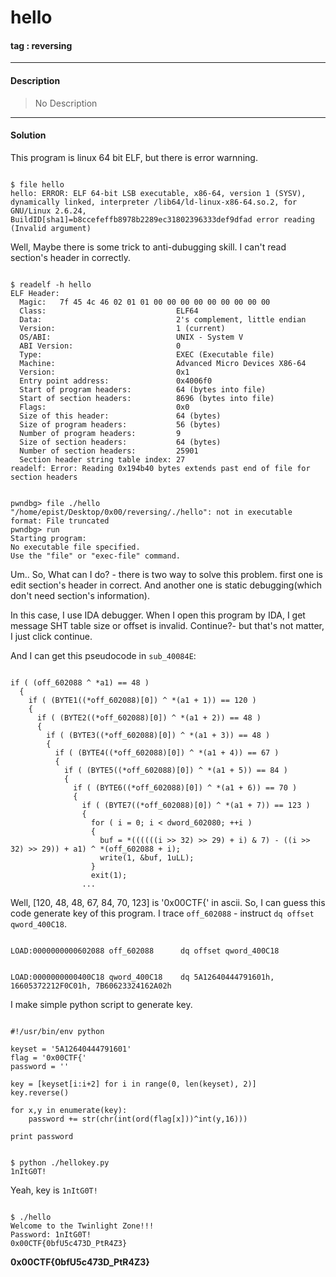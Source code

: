 # **hello**

#### tag : reversing

-----------------------------------------------

#### Description

>No Description

-----------------------------------------------

#### Solution

This program is linux 64 bit ELF, but there is error warnning.

~~~

$ file hello
hello: ERROR: ELF 64-bit LSB executable, x86-64, version 1 (SYSV), dynamically linked, interpreter /lib64/ld-linux-x86-64.so.2, for GNU/Linux 2.6.24, BuildID[sha1]=b8ccefeffb8978b2289ec31802396333def9dfad error reading (Invalid argument)

~~~

Well, Maybe there is some trick to anti-dubugging skill. I can't read section's header in correctly.

~~~

$ readelf -h hello
ELF Header:
  Magic:   7f 45 4c 46 02 01 01 00 00 00 00 00 00 00 00 00
  Class:                             ELF64
  Data:                              2's complement, little endian
  Version:                           1 (current)
  OS/ABI:                            UNIX - System V
  ABI Version:                       0
  Type:                              EXEC (Executable file)
  Machine:                           Advanced Micro Devices X86-64
  Version:                           0x1
  Entry point address:               0x4006f0
  Start of program headers:          64 (bytes into file)
  Start of section headers:          8696 (bytes into file)
  Flags:                             0x0
  Size of this header:               64 (bytes)
  Size of program headers:           56 (bytes)
  Number of program headers:         9
  Size of section headers:           64 (bytes)
  Number of section headers:         25901
  Section header string table index: 27
readelf: Error: Reading 0x194b40 bytes extends past end of file for section headers

~~~

~~~

pwndbg> file ./hello
"/home/epist/Desktop/0x00/reversing/./hello": not in executable format: File truncated
pwndbg> run
Starting program:  
No executable file specified.
Use the "file" or "exec-file" command.

~~~

Um.. So, What can I do? - there is two way to solve this problem. first one is edit section's header in correct. And another one is static debugging(which don't need section's information).

In this case, I use IDA debugger. When I open this program by IDA, I get message SHT table size or offset is invalid. Continue?- but that's not matter, I just click continue.

And I can get this pseudocode in `sub_40084E`:

~~~

if ( (off_602088 ^ *a1) == 48 )
  {
    if ( (BYTE1((*off_602088)[0]) ^ *(a1 + 1)) == 120 )
    {
      if ( (BYTE2((*off_602088)[0]) ^ *(a1 + 2)) == 48 )
      {
        if ( (BYTE3((*off_602088)[0]) ^ *(a1 + 3)) == 48 )
        {
          if ( (BYTE4((*off_602088)[0]) ^ *(a1 + 4)) == 67 )
          {
            if ( (BYTE5((*off_602088)[0]) ^ *(a1 + 5)) == 84 )
            {
              if ( (BYTE6((*off_602088)[0]) ^ *(a1 + 6)) == 70 )
              {
                if ( (BYTE7((*off_602088)[0]) ^ *(a1 + 7)) == 123 )
                {
                  for ( i = 0; i < dword_602080; ++i )
                  {
                    buf = *((((((i >> 32) >> 29) + i) & 7) - ((i >> 32) >> 29)) + a1) ^ *(off_602088 + i);
                    write(1, &buf, 1uLL);
                  }
                  exit(1);
                ...
~~~

Well, [120, 48, 48, 67, 84, 70, 123] is '0x00CTF{' in ascii. So, I can guess this code generate key of this program. I trace `off_602088` - instruct `dq offset qword_400C18`.

~~~

LOAD:0000000000602088 off_602088      dq offset qword_400C18

~~~

~~~

LOAD:0000000000400C18 qword_400C18    dq 5A12640444791601h, 16605372212F0C01h, 7B60623324162A02h

~~~

I make simple python script to generate key.

~~~

#!/usr/bin/env python

keyset = '5A12640444791601'
flag = '0x00CTF{'
password = ''

key = [keyset[i:i+2] for i in range(0, len(keyset), 2)]
key.reverse()

for x,y in enumerate(key):
	password += str(chr(int(ord(flag[x]))^int(y,16)))

print password

~~~

~~~

$ python ./hellokey.py
1nItG0T!

~~~

Yeah, key is `1nItG0T!`

~~~

$ ./hello
Welcome to the Twinlight Zone!!!
Password: 1nItG0T!
0x00CTF{0bfU5c473D_PtR4Z3}

~~~

**0x00CTF{0bfU5c473D_PtR4Z3}**
